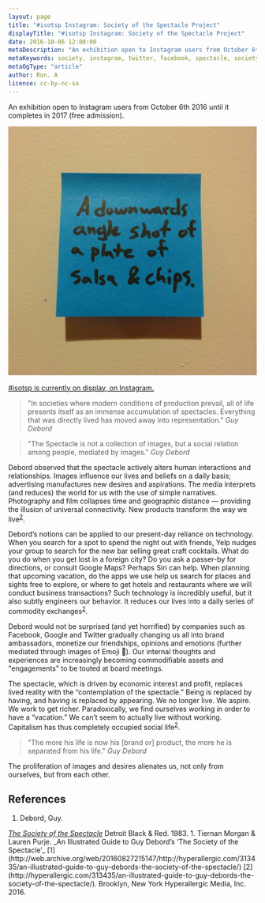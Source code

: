 ```yaml
---
layout: page
title: "#isotsp Instagram: Society of the Spectacle Project"
displayTitle: "#isotsp Instagram: Society of the Spectacle Project"
date: 2016-10-06 12:00:00
metaDescription: "An exhibition open to Instagram users from October 6th 2016 until it completes in 2017."
metaKeywords: society, instagram, twitter, facebook, spectacle, society of the spectacle
metaOgType: "article"
author: Ron. A
license: cc-by-nc-sa
---
```


An exhibition open to Instagram users from October 6th 2016 until it completes in 2017 (free admission). 

<amp-img src="/static/images/2016-10-06-salsa-n-chips.jpg"
  alt="First picture in the series" title="First picture in the series"
  width="1080" height="1080" layout="responsive"></amp-img>
<noscript>
  <img src="/static/images/2016-10-06-salsa-n-chips.jpg"
    alt="First picture in the series" title="First picture in the series">
</noscript>


[#isotsp is currently on display, on Instagram.](https://www.instagram.com/explore/tags/isotsp/)

> "In societies where modern conditions of production prevail, all of life
> presents itself as an immense accumulation of spectacles. Everything that
> was directly lived has moved away into representation."
> <cite>Guy Debord</cite>

> "The Spectacle is not a collection of images, but a social relation among people,
> mediated by images."
> <cite>Guy Debord</cite>

Debord observed that the spectacle actively alters human interactions and
relationships. Images influence our lives and beliefs on a daily basis;
advertising manufactures new desires and aspirations. The media interprets
(and reduces) the world for us with the use of simple narratives. Photography
and film collapses time and geographic distance — providing the illusion of
universal connectivity. New products transform the way we live<sup>[2](#2)</sup>.

Debord’s notions can be applied to our present-day reliance on technology. 
When you search for a spot to spend the night out  with friends, Yelp nudges your group to search for the new bar selling great craft cocktails. What do you do when you get lost in a foreign
 city? Do you ask a passer-by for directions, or consult Google Maps? Perhaps 
Siri can help. When planning that upcoming vacation, do the apps we use help 
us search for places and sights free to explore, or where to get hotels and 
restaurants where we will conduct business transactions? Such technology is 
incredibly useful, but it also subtly engineers our behavior. It reduces our 
lives into a daily series of commodity exchanges<sup>[2](#2)</sup>. 

Debord would not be surprised (and yet horrified) by companies such as Facebook, 
Google and Twitter gradually changing us all into brand ambassadors, monetize 
our friendships, opinions and emotions (further mediated through images of 
Emoji 🤷). Our internal thoughts and experiences are increasingly becoming 
commodifiable assets and "engagements" to be touted at board meetings.

The spectacle, which is driven by economic interest and profit, replaces 
lived reality with the “contemplation of the spectacle.” Being is replaced 
by having, and having is replaced by appearing. We no longer live. We 
aspire. We work to get richer. Paradoxically, we find ourselves working 
in order to have a “vacation.” We can’t seem to actually live without working. 
Capitalism has thus completely occupied social life<sup>[2](#2)</sup>.

> "The more his life is now his [brand or] product, the more he is separated 
> from his life."
> <cite>Guy Debord</cite>

The proliferation of images and desires alienates us, not only from ourselves,
but from each other.


## References
1. Debord, Guy.
  <em>
    <a href="https://www.marxists.org/reference/archive/debord/society.htm">The Society of the Spectacle</a>
  </em>
  Detroit
  Black & Red.
  1983.
1. Tiernan Morgan & Lauren Purje.
  _An Illustrated Guide to Guy Debord’s ‘The Society of the Spectacle’_
  [1](http://web.archive.org/web/20160827215147/http://hyperallergic.com/313435/an-illustrated-guide-to-guy-debords-the-society-of-the-spectacle/)
  [2](http://hyperallergic.com/313435/an-illustrated-guide-to-guy-debords-the-society-of-the-spectacle/).
  Brooklyn, New York
  Hyperallergic Media, Inc.
  2016.
